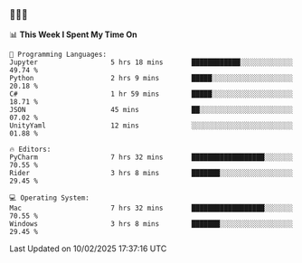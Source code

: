 ### 👋👋👋
<!--START_SECTION:waka-->
📊 **This Week I Spent My Time On** 

```text
💬 Programming Languages: 
Jupyter                  5 hrs 18 mins       ████████████░░░░░░░░░░░░░   49.74 % 
Python                   2 hrs 9 mins        █████░░░░░░░░░░░░░░░░░░░░   20.18 % 
C#                       1 hr 59 mins        █████░░░░░░░░░░░░░░░░░░░░   18.71 % 
JSON                     45 mins             ██░░░░░░░░░░░░░░░░░░░░░░░   07.02 % 
UnityYaml                12 mins             ░░░░░░░░░░░░░░░░░░░░░░░░░   01.88 % 

🔥 Editors: 
PyCharm                  7 hrs 32 mins       ██████████████████░░░░░░░   70.55 % 
Rider                    3 hrs 8 mins        ███████░░░░░░░░░░░░░░░░░░   29.45 % 

💻 Operating System: 
Mac                      7 hrs 32 mins       ██████████████████░░░░░░░   70.55 % 
Windows                  3 hrs 8 mins        ███████░░░░░░░░░░░░░░░░░░   29.45 % 
```


 Last Updated on 10/02/2025 17:37:16 UTC
<!--END_SECTION:waka-->
